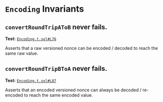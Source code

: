 # `Encoding` Invariants

## `convertRoundTripAToB` never fails.
**Test:** [`Encoding.t.sol#L76`](../contracts/test/invariants/Encoding.t.sol#L76)

Asserts that a raw versioned nonce can be encoded / decoded to reach the same raw value. 


## `convertRoundTripBToA` never fails.
**Test:** [`Encoding.t.sol#L87`](../contracts/test/invariants/Encoding.t.sol#L87)

Asserts that an encoded versioned nonce can always be decoded / re-encoded to reach the same encoded value. 
